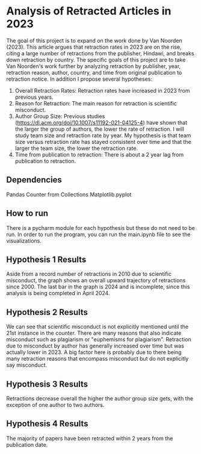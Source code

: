 # Analysis of Retracted Articles in 2023
The goal of this project is to expand on the work done by Van Noorden (2023). This article argues that retraction rates in 2023 are on the rise, citing a large number of retractions from the publisher, Hindawi, and breaks down retraction by country. The specific goals of this project are to take Van Noorden's work further by analyzing retraction by publisher, year, retraction reason, author, country, and time from original publication to retraction notice. In addition I propose several hypotheses:
  1. Overall Retraction Rates: Retraction rates have increased in 2023 from previous years.
  2. Reason for Retraction: The main reason for retraction is scientific misconduct.
  3. Author Group Size: Previous studies (https://dl.acm.org/doi/10.1007/s11192-021-04125-4) have shown that the larger the group of authors, the lower the rate of retraction. I will study team size and retraction rate by year. My hypothesis is that team size versus retraction rate has stayed consistent over time and that the larger the team size, the lower the retraction rate.
  4. Time from publication to retraction: There is about a 2 year lag from publication to retraction.

## Dependencies
  Pandas
  Counter from Collections
  Matplotlib.pyplot

## How to run
There is a pycharm module for each hypothesis but these do not need to be run. In order to run the program, you can run the main.ipynb file to see the visualizations.

## Hypothesis 1 Results
Aside from a record number of retractions in 2010 due to scientific misconduct, the graph shows an overall upward trajectory of retractions since 2000. The last bar in the graph is 2024 and is incomplete, since this analysis is being completed in April 2024.

## Hypothesis 2 Results
We can see that scientific misconduct is not explicitly mentioned until the 21st instance in the counter. There are many reasons that also indicate misconduct such as plagiarism or "euphemisms for plagiarism". 
  Retraction due to misconduct by author has generally increased over time but was actually lower in 2023. A big factor here is probably due to there being many retraction reasons that encompass misconduct but do not explicitly say misconduct.

## Hypothesis 3 Results
Retractions decrease overall the higher the author group size gets, with the exception of one author to two authors.

## Hypothesis 4 Results
The majority of papers have been retracted within 2 years from the publication date.



